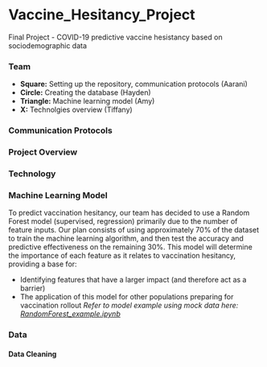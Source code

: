 # Vaccine_Hesitancy_Project
Final Project - COVID-19 predictive vaccine hesistancy based on sociodemographic data

### Team

* **Square:** Setting up the repository, communication protocols (Aarani)
* **Circle:** Creating the database (Hayden)
* **Triangle:** Machine learning model (Amy)
* **X:** Technolgies overview (Tiffany)

### Communication Protocols

### Project Overview

### Technology

### Machine Learning Model
To predict vaccination hesitancy, our team has decided to use a Random Forest model (supervised, regression) primarily due to the number of feature inputs. Our plan consists of using approximately 70% of the dataset to train the machine learning algorithm, and then test the accuracy and predictive effectiveness on the remaining 30%. This model will determine the importance of each feature as it relates to vaccination hesitancy, providing a base for:
* Identifying features that have a larger impact (and therefore act as a barrier)
* The application of this model for other populations preparing for vaccination rollout
*Refer to model example using mock data here: [RandomForest_example.ipynb](RandomForest_example.ipynb)*

### Data

#### Data Cleaning
